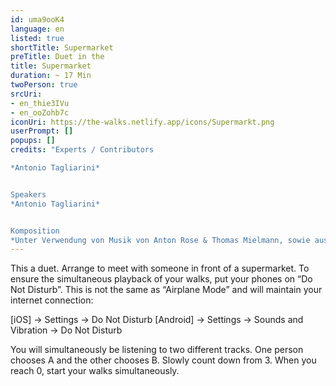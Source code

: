 ```yaml
---
id: uma9ooK4
language: en
listed: true
shortTitle: Supermarket
preTitle: Duet in the
title: Supermarket
duration: ~ 17 Min
twoPerson: true
srcUri:
- en_thie3IVu
- en_ooZohb7c
iconUri: https://the-walks.netlify.app/icons/Supermarkt.png
userPrompt: []
popups: []
credits: "Experts / Contributors

*Antonio Tagliarini*


Speakers
*Antonio Tagliarini*


Komposition
*Unter Verwendung von Musik von Anton Rose & Thomas Mielmann, sowie aus dem Film “Four rebounds to death” von Laurids Koehne und Tibor Koehne, Komponiert von Linus Rogsch, Produziert von: Laurids Koehne und Tibor Koehne. Weitere Sounds von Rimini Protokoll.*"
---
```

This a duet. Arrange to meet with someone in front of a supermarket. To ensure the simultaneous playback of your walks, put your phones on “Do Not Disturb”. This is not the same as “Airplane Mode” and will maintain your internet connection:


[iOS] → Settings → Do Not Disturb
[Android] → Settings → Sounds and Vibration → Do Not Disturb


You will simultaneously be listening to two different tracks. One person chooses A and the other chooses B. Slowly count down from 3. When you reach 0, start your walks simultaneously.